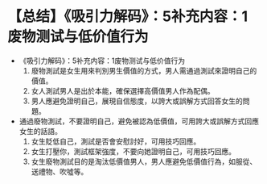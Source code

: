 # 【总结】《吸引力解码》：5补充内容：1废物测试与低价值行为

-   《吸引力解码》：5补充内容：1废物测试与低价值行为
    1.  廢物測試是女生用來判別男生價值的方式，男人需通過測試來證明自己的價值。
    2.  女人測試男人是出於本能，確保選擇高價值男人作為配偶。
    3.  男人應避免證明自己，展現自信態度，以誇大或誤解方式回答女生的問題。
-   通過廢物測試，不要證明自己，避免被認為低價值，可用誇大或誤解方式回應女生的話語。
    1.  女生貶低自己，測試是否會安慰討好，可用技巧回應。
    2.  女生打壓你，測試框架強度，不要向她證明自己，可用技巧回應。
    3.  女生廢物測試目的是淘汰低價值男人，男人應避免低價值行為，如服從、送禮物、吹噓等。